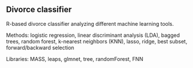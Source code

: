 ## Divorce classifier

R-based divorce classifier analyzing different machine learning tools.

Methods: logistic regression, linear discriminant analysis (LDA), bagged trees, random forest, k-nearest neighbors (KNN), lasso, ridge, best subset, forward/backward selection

Libraries: MASS, leaps, glmnet, tree, randomForest, FNN
